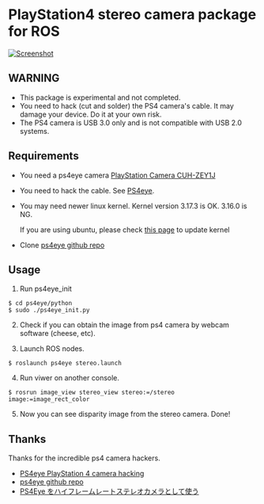 # PlayStation4 stereo camera package for ROS

[![Screenshot](http://img.youtube.com/vi/yUa3Rya6fhk/hqdefault.jpg)](https://www.youtube.com/watch?v=yUa3Rya6fhk)

## WARNING

* This package is experimental and not completed.
* You need to hack (cut and solder) the PS4 camera's cable. It may damage your device. Do it at your own risk.
* The PS4 camera is USB 3.0 only and is not compatible with USB 2.0 systems.

## Requirements

* You need a ps4eye camera [PlayStation Camera CUH-ZEY1J](http://www.jp.playstation.com/ps4/peripheral/cuhzey1j.html)

* You need to hack the cable. See [PS4eye](http://ps4eye.tumblr.com/post/79572946666/more-photos-of-cable-wiring-to-clarify-how-the).

* You may need newer linux kernel. Kernel version 3.17.3 is OK. 3.16.0 is NG.

  If you are using ubuntu, please check [this page](http://kernel.ubuntu.com/~kernel-ppa/mainline/v3.17-utopic/) to update kernel
* Clone [ps4eye github repo](https://github.com/ps4eye/ps4eye)

## Usage

1. Run ps4eye_init
```
$ cd ps4eye/python
$ sudo ./ps4eye_init.py
```
2. Check if you can obtain the  image from ps4 camera by webcam software (cheese, etc).

3. Launch ROS nodes.
```
$ roslaunch ps4eye stereo.launch
```
4. Run viwer on another console.
```
$ rosrun image_view stereo_view stereo:=/stereo image:=image_rect_color
```
5. Now you can see disparity image from the stereo camera. Done!

## Thanks

Thanks for the incredible ps4 camera hackers.

* [PS4eye PlayStation 4 camera hacking](http://ps4eye.tumblr.com/)
* [ps4eye github repo](https://github.com/ps4eye/ps4eye)
* [PS4Eye をハイフレームレートステレオカメラとして使う](http://goo.gl/2AcdMQ)
